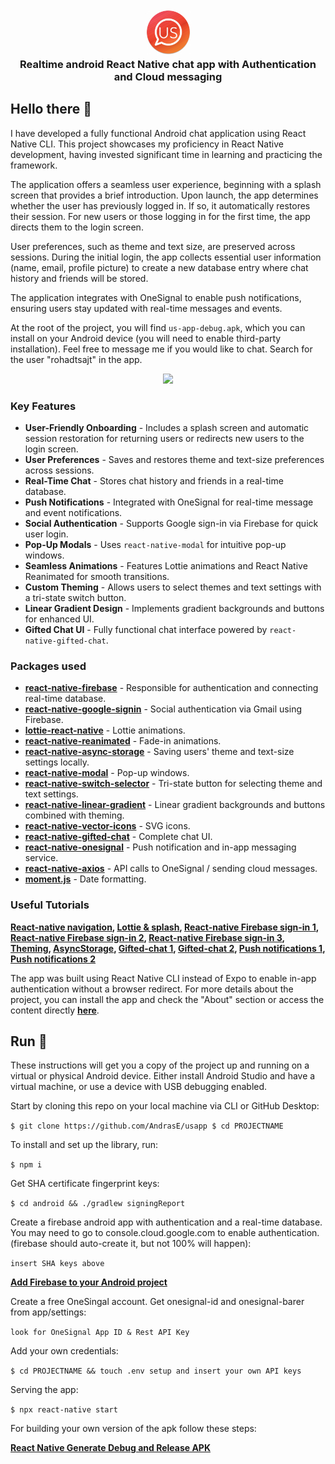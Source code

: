 <h3 align="center">
    <a href="https://youtu.be/w_1VowseA3g?si=4nr223Uw9BDL2BHc" target="_blank" rel="noopener noreferrer">
  <img src="https://github.com/AndrasE/raw-readme/blob/main/us-readme.png?raw=true" width="75">
    </a>
  <br/>
  Realtime android React Native chat app with Authentication and Cloud messaging
</h3>

## Hello there 👋

I have developed a fully functional Android chat application using React Native CLI. This project showcases my proficiency in React Native development, having invested significant time in learning and practicing the framework.

The application offers a seamless user experience, beginning with a splash screen that provides a brief introduction. Upon launch, the app determines whether the user has previously logged in. If so, it automatically restores their session. For new users or those logging in for the first time, the app directs them to the login screen.

User preferences, such as theme and text size, are preserved across sessions. During the initial login, the app collects essential user information (name, email, profile picture) to create a new database entry where chat history and friends will be stored.

The application integrates with OneSignal to enable push notifications, ensuring users stay updated with real-time messages and events.

At the root of the project, you will find `us-app-debug.apk`, which you can install on your Android device (you will need to enable third-party installation). Feel free to message me if you would like to chat. Search for the user "rohadtsajt" in the app.

<p align="center">
 <a href="https://youtu.be/w_1VowseA3g?si=4nr223Uw9BDL2BHc"
target="_blank"
rel="noopener noreferrer">
   <img src="https://github.com/AndrasE/raw-readme/blob/main/us-app-yt.gif?raw=true" width="350"> </a>
</p>

### Key Features

- **User-Friendly Onboarding** - Includes a splash screen and automatic session restoration for returning users or redirects new users to the login screen.
- **User Preferences** - Saves and restores theme and text-size preferences across sessions.
- **Real-Time Chat** - Stores chat history and friends in a real-time database.
- **Push Notifications** - Integrated with OneSignal for real-time message and event notifications.
- **Social Authentication** - Supports Google sign-in via Firebase for quick user login.
- **Pop-Up Modals** - Uses `react-native-modal` for intuitive pop-up windows.
- **Seamless Animations** - Features Lottie animations and React Native Reanimated for smooth transitions.
- **Custom Theming** - Allows users to select themes and text settings with a tri-state switch button.
- **Linear Gradient Design** - Implements gradient backgrounds and buttons for enhanced UI.
- **Gifted Chat UI** - Fully functional chat interface powered by `react-native-gifted-chat`.

### Packages used

- **[react-native-firebase](https://rnfirebase.io/)** - Responsible for authentication and connecting real-time database.
- **[react-native-google-signin](https://github.com/react-native-google-signin/google-signin)** - Social authentication via Gmail using Firebase.
- **[lottie-react-native](https://www.npmjs.com/package/lottie-react-native)** - Lottie animations.
- **[react-native-reanimated](https://docs.swmansion.com/react-native-reanimated/)** - Fade-in animations.
- **[react-native-async-storage](https://www.npmjs.com/package/@react-native-async-storage/async-storage)** - Saving users' theme and text-size settings locally.
- **[react-native-modal](https://www.npmjs.com/package/react-native-modal)** - Pop-up windows.
- **[react-native-switch-selector](https://www.npmjs.com/package/react-native-switch-selector)** - Tri-state button for selecting theme and text settings.
- **[react-native-linear-gradient](https://www.npmjs.com/package/react-native-linear-gradient)** - Linear gradient backgrounds and buttons combined with theming.
- **[react-native-vector-icons](https://www.npmjs.com/package/react-native-vector-icons)** - SVG icons.
- **[react-native-gifted-chat](https://www.npmjs.com/package/react-native-gifted-chat?activeTab=versions)** - Complete chat UI.
- **[react-native-onesignal](https://documentation.onesignal.com/docs/react-native-sdk-setup)** - Push notification and in-app messaging service.
- **[react-native-axios](https://www.npmjs.com/package/react-native-axios)** - API calls to OneSignal / sending cloud messages.
- **[moment.js](https://momentjs.com/)** - Date formatting.

### Useful Tutorials

**[React-native navigation](https://youtu.be/I7POH4acHV8?si=ujz9tW3-b0x1LFU8), [Lottie & splash](https://youtu.be/mZXCOdIFg6Q?si=KGwVJEzNPHA6h1a_), [React-native Firebase sign-in 1](https://youtu.be/RkQpvlosGz0?si=jaUdyw3E8e13ly2e), [React-native Firebase sign-in 2](https://youtu.be/8aARNaWR78Q?si=mJEqlk6ffdHqNXbN), [React-native Firebase sign-in 3](https://youtu.be/RrGtyfo1wr0?si=_J5qp15yHs-VIO9Y),
[Theming](https://youtu.be/km1qm1Zz2lY?si=owQr0aFeMmk6fvqH),
[AsyncStorage](https://youtu.be/PRGHWgTydyQ?si=b-pveeF2814-PduM),
[Gifted-chat 1](https://youtu.be/Z0riAoqXrwo?si=dMS8Pf6LkjIvFCZK), [Gifted-chat 2](https://youtu.be/Z0riAoqXrwo?si=dMS8Pf6LkjIvFCZK),
[Push notifications 1](https://youtu.be/Qcxa6dxfUFo?si=xZ3G5Cg0_FpmAU9Q), [Push notifications 2](https://youtu.be/X5kjfW1rfig?si=dW8S6h1CiG63fEMC)**

The app was built using React Native CLI instead of Expo to enable in-app authentication without a browser redirect. For more details about the project, you can install the app and check the "About" section or access the content directly **[here](https://github.com/AndrasE/usapp/blob/main/src/screens/AboutMore.js)**.

## Run 🚀

These instructions will get you a copy of the project up and running on a virtual or physical Android device. Either install Android Studio and have a virtual machine, or use a device with USB debugging enabled.

Start by cloning this repo on your local machine via CLI or GitHub Desktop:

`
$ git clone https://github.com/AndrasE/usapp
$ cd PROJECTNAME
`

To install and set up the library, run:

`
$ npm i
`

Get SHA certificate fingerprint keys:

`
$ cd android && ./gradlew signingReport
`

Create a firebase android app with authentication and a real-time database. You may need to go to console.cloud.google.com to enable authentication. (firebase should auto-create it, but not 100% will happen):

`
insert SHA keys above
`

**[Add Firebase to your Android project](https://firebase.google.com/docs/android/setup)**

Create a free OneSingal account. Get onesignal-id and onesignal-barer from app/settings:

`
look for OneSignal App ID & Rest API Key
`

Add your own credentials:

`
$ cd PROJECTNAME && touch .env
setup and insert your own API keys
`

Serving the app:

`
$ npx react-native start
`

For building your own version of the apk follow these steps:

**[React Native Generate Debug and Release APK](https://medium.com/geekculture/react-native-generate-apk-debug-and-release-apk-4e9981a2ea51)**

